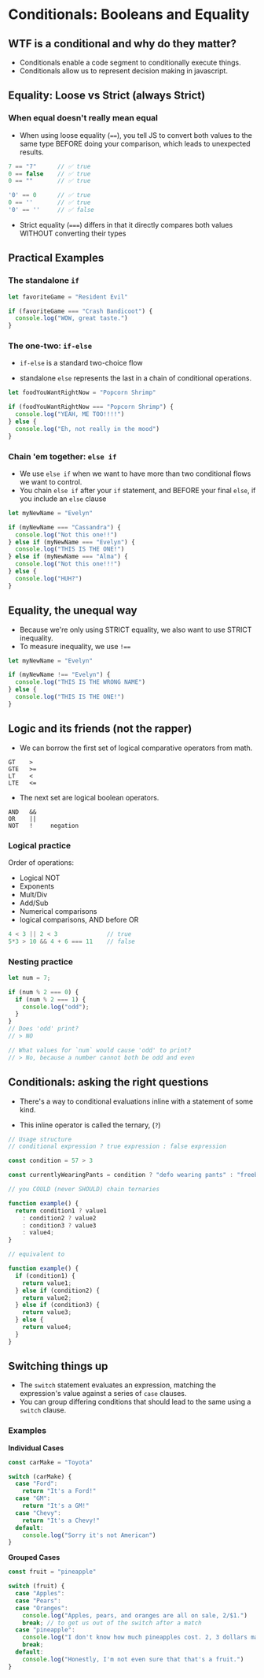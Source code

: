 # Conditionals: Booleans and Equality

## WTF is a conditional and why do they matter?

- Conditionals enable a code segment to conditionally execute things.
- Conditionals allow us to represent decision making in javascript.

## Equality: Loose vs Strict (always Strict)

### When equal doesn't really mean equal

- When using loose equality (`==`), you tell JS to convert both values to the same type BEFORE doing your comparison, which leads to unexpected results.

```js
7 == "7"      // ✅ true
0 == false    // ✅ true
0 == ""       // ✅ true

'0' == 0      // ✅ true
0 == ''       // ✅ true
'0' == ''     // ✅ false
```

- Strict equality (`===`) differs in that it directly compares both values WITHOUT converting their types 

## Practical Examples

### The standalone `if`

```js
let favoriteGame = "Resident Evil"

if (favoriteGame === "Crash Bandicoot") {
  console.log("WOW, great taste.")
}
```

### The one-two: `if-else`

- `if-else` is a standard two-choice flow

- standalone `else` represents the last in a chain of conditional operations.

```js
let foodYouWantRightNow = "Popcorn Shrimp"

if (foodYouWantRightNow === "Popcorn Shrimp") {
  console.log("YEAH, ME TOO!!!!")
} else {
  console.log("Eh, not really in the mood")
}
```

### Chain 'em together: `else if`

- We use `else if` when we want to have more than two conditional flows we want to control.
- You chain `else if` after your `if` statement, and BEFORE your final `else`, if you include an `else` clause

```js
let myNewName = "Evelyn"

if (myNewName === "Cassandra") {
  console.log("Not this one!!")
} else if (myNewName === "Evelyn") {
  console.log("THIS IS THE ONE!")
} else if (myNewName === "Alma") {
  console.log("Not this one!!!")
} else {
  console.log("HUH?")
}
```

## Equality, the unequal way

- Because we're only using STRICT equality, we also want to use STRICT inequality.
- To measure inequality, we use `!==`

```js
let myNewName = "Evelyn"

if (myNewName !== "Evelyn") {
  console.log("THIS IS THE WRONG NAME")
} else {
  console.log("THIS IS THE ONE!")
}
```

## Logic and its friends (not the rapper)

- We can borrow the first set of logical comparative operators from math.

```
GT    >
GTE   >=
LT    <
LTE   <=
```

- The next set are logical boolean operators.

```
AND   &&
OR    ||
NOT   !     negation
```

### Logical practice

Order of operations:
  - Logical NOT
  - Exponents
  - Mult/Div
  - Add/Sub
  - Numerical comparisons
  - logical comparisons, AND before OR

```js
4 < 3 || 2 < 3              // true
5*3 > 10 && 4 + 6 === 11    // false
```

### Nesting practice

```js
let num = 7;

if (num % 2 === 0) {
  if (num % 2 === 1) {
    console.log("odd");
  }
}
// Does 'odd' print?
// > NO

// What values for `num` would cause 'odd' to print?
// > No, because a number cannot both be odd and even
```

## Conditionals: asking the right questions

- There's a way to conditional evaluations inline with a statement of some kind.

- This inline operator is called the ternary, (`?`)

```js
// Usage structure
// conditional expression ? true expression : false expression

const condition = 57 > 3

const currentlyWearingPants = condition ? "defo wearing pants" : "freeballing" 

// you COULD (never SHOULD) chain ternaries

function example() {
  return condition1 ? value1
    : condition2 ? value2
    : condition3 ? value3
    : value4;
}

// equivalent to

function example() {
  if (condition1) {
    return value1;
  } else if (condition2) {
    return value2;
  } else if (condition3) {
    return value3;
  } else {
    return value4;
  }
}
```

## Switching things up

- The `switch` statement evaluates an expression, matching the expression's value against a series of `case` clauses.
- You can group differing conditions that should lead to the same using a `switch` clause.

### Examples

**Individual Cases**

```js
const carMake = "Toyota"

switch (carMake) {
  case "Ford":
    return "It's a Ford!"
  case "GM":
    return "It's a GM!"
  case "Chevy":
    return "It's a Chevy!"
  default:
    console.log("Sorry it's not American")
}
```

**Grouped Cases**

```js
const fruit = "pineapple"

switch (fruit) {
  case "Apples":
  case "Pears":
  case "Oranges":
    console.log("Apples, pears, and oranges are all on sale, 2/$1.")
    break; // to get us out of the switch after a match
  case "pineapple":
    console.log("I don't know how much pineapples cost. 2, 3 dollars maybe??")
    break;
  default:
    console.log("Honestly, I'm not even sure that that's a fruit.")
}
```